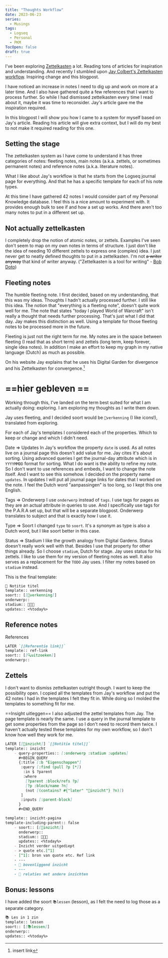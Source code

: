 ```yaml
---
title: "Thoughts Workflow"
date: 2023-06-23
series: 
  - Musings
tags:
  - Logseq
  - Personal
  - PKM
TocOpen: false
draft: true
---
```

I've been exploring [Zettelkasten](https://zettelkasten.de/) a lot. Reading tons of articles for inspiration and understanding. And recently I stumbled upon [Jay Colbert's Zettelkasten workflow](https://wilde-at-heart.garden/pages/my-zettelkasten-workflow-from-start-to-finish/). Inspiring change and this blogpost.

I have noticed an increase in notes I need to dig up and work on more at a later time. And I also have gathered quite a few references that I want to process further. 
So while I had dismissed zettelkasten every time I read about it, maybe it was time to reconsider.
Jay's article gave me the inspiration required.

In this blogpost I will show you how I came to a system for myself based on Jay's article. Reading his article will give extra context, but I will do my best to not make it required reading for this one.

## Setting the stage
The zettelkasten system as I have come to understand it has three categories of notes: fleeting notes, main notes (a.k.a. zettels, or sometimes permanent notes) and reference notes (a.k.a. literature notes).

What I like about Jay's workflow is that he starts from the Logseq journal page for everything. And that he has a specific template for each of his note types.

At this time I have gathered 42 notes I would consider part of my Personal Knowledge database. I feel this is a nice amount to experiment with. It provides enough bulk to see if and how a set up works. And there aren't too many notes to put in a different set up.

## Not actually zettelkasten
I completely drop the notion of atomic notes, or zettels. 
Examples I've seen don't seem to map on my own notes in terms of structure.
I just don't like the idea of needing 10 different zettels to express one (complex) idea.
I just never get to neatly defined thoughts to put in a zettelkasten.
I'm not ~~a writer anyway~~ that kind of writer anyway. ("Zettelkasten is a tool for writing" - [Bob Doto](https://writing.bobdoto.computer))

## Fleeting notes
The humble fleeting note. I first decided, based on my understanding, that this was my ideas. Thoughts I hadn't actually processed further.
I still like this idea. The notion that "everything is a fleeting note", doesn't quite work well for me. The note that states "today I played World of Warcraft" isn't really a thought that needs further processing. That's just what I did that day.
Jay makes this distinction as well. Using a template for those fleeting notes to be processed more in the future.

Fleeting is just not the right term for me. My notes are in the space between fleeting (I read that as short term) and zettels (long term, keep forever, single idea notes).
In addition I make an effort to keep my graph in my native language (Dutch) as much as possible.

On his website Jay explains that he uses his Digital Garden for divergence and his Zettelkasten for convergence.[^1]
# ==hier gebleven ==

Working through this, I've landed on the term best suited for what I am actually doing: exploring. I am exploring my thoughts as I write them down.

Jay uses fleeting, and I decided soort would be `🧭verkenning` (I like icons!), translated from exploring. 



For each of Jay's templates I considered each of the properties. Which to keep or change and which I didn't need. 

Date => Updates
In Jay's workflow the property `date` is used. As all notes live on a journal page this doesn't add value for me. Jay cites it's about sorting. Using advanced queries I get the journal-day attribute which is in `YYYYMMDD` format for sorting.
What I do want is the ability to refine my note. So I don't want to use references and embeds, I want to change the note itself.
And I want to see this somehow.
I decided on the property name `updates`. In updates I will put all journal page links for dates that I worked on the note. I feel the Dutch word "aanpassingen" is too long, so I kept this one English.

Tags => Onderwerp
I use `onderwerp` instead of `tags`. I use tags for pages as they are an actual attribute in queries to use. And I specifically use tags for the P.A.R.A set up, but that will be a separate blogpost.
Onderwerp translates to subject and that is exactly how I use it.

Type => Soort
I changed `type` to `soort`. It's a synonym as type is also a Dutch word, but I like soort better in this case. 

Status => Stadium
I like the growth analogy from Digital Gardens. Status doesn't really work well with that. Besides I use that property for other things already. So I choose `stadium`, Dutch for stage.
Jay uses status for his zettels. I like to use them for my version of fleeting notes as well.
It also serves as a replacement for the `TODO` Jay uses. I filter my notes based on `stadium` instead.

This is the final template:
```markdown
🧭 Notitie titel
template:: verkenning
soort:: [[🧭verkenning]]
onderwerp:: 
stadium:: 🌱🌿🌳
updates:: <%today%>
```

## Reference notes
References
```markdown
LATER `[[Referentie link]]`
template:: ref-link
soort:: [[🔍uitzoeken]]
onderwerp::
```

## Zettels
I don't want to dismiss zettelkasten outright though. I want to keep the possibility open.
I copied all the templates from Jay's workflow and put the 42 notes I had in the templates I felt they fit in.
While doing so I molded the templates to something fit for me.

==Insight uitleggen==
I also adjusted the zettel templates from Jay. The page template is nearly the same.
I use a query in the journal template to get some properties from the page so I don't need to record them twice.
I haven't actually tested these templates for my own workflow, so I don't know how well they work for me.

```markdown
LATER [[🧿inzicht]] `[[Notitie titel]]`
template:: inzicht
	- query-properties:: [:onderwerp :stadium :updates]
	  #+BEGIN_QUERY
	  {:title [:b "Eigenschappen"]
 	   :query [:find (pull ?p [*])
 	    :in $ ?parent
  	    :where
   	     [?parent :block/refs ?p]
         [?p :block/name ?n]
         (not [(contains? #{"later" "🧿inzicht"} ?n)])
       ]
       :inputs [:parent-block]
	  }
	  #+END_QUERY
```

```markdown
template:: inzicht-pagina
template-including-parent:: false
	- soort:: [[🧿inzicht]]
	  onderwerp::
	  stadium:: 🌱🌿🌳
	  updates:: <%today%>
	- Inzicht verder uitgediept
	- > quote etc.[^1]  
	- [^1]: bron van quote etc. Ref link
	- ---
	- 🔼 bovenliggend inzicht
	- ---
	- 🔁 relaties met andere inzichten
```

## Bonus: lessons
I have added the soort `📚lessen` (lesson), as I felt the need to log those as a separate category. 
```markdown
📚 Les in 1 zin
template:: lessen
soort:: [[📚lessen]]
onderwerp:: 
updates:: <%today%>
```

[^1]: insert link